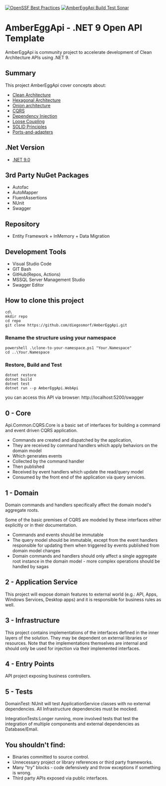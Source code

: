 [![OpenSSF Best Practices](https://www.bestpractices.dev/projects/9250/badge)](https://www.bestpractices.dev/projects/9250)
[![AmberEggApi Build Test Sonar](https://github.com/diegosmorf/AmberEggApi/actions/workflows/pipeline-build-main.yml/badge.svg)](https://github.com/diegosmorf/AmberEggApi/actions/workflows/pipeline-build-main.yml)

# AmberEggApi - .NET 9 Open API Template

AmberEggApi is community project to accelerate development of  Clean Architecture APIs using .NET 9. 

## Summary
This project AmberEggApi cover concepts about:  
 - [Clean Architecture](https://8thlight.com/blog/uncle-bob/2012/08/13/the-clean-architecture.html)
 - [Hexagonal Architecture](http://alistair.cockburn.us/Hexagonal+architecture)
 - [Onion architecture](http://jeffreypalermo.com/blog/the-onion-architecture-part-1/)
 - [CQRS](http://www.codeproject.com/Articles/555855/Introduction-to-CQRS)
 - [Dependency Injection](http://en.wikipedia.org/wiki/Dependency_injection)
 - [Loose Coupling](http://en.wikipedia.org/wiki/Loose_coupling)
 - [SOLID Principles](http://en.wikipedia.org/wiki/SOLID_%28object-oriented_design%29) 
 - [Ports-and-adapters](http://www.dossier-andreas.net/software_architecture/ports_and_adapters.html)
 
## .Net Version
- [.NET 9.0](https://dotnet.microsoft.com/en-us/download)

## 3rd Party NuGet Packages 
- Autofac
- AutoMapper
- FluentAssertions
- NUnit
- Swagger 

## Repository
- Entity Framework + InMemory + Data Migration
 
## Development Tools
 - Visual Studio Code
 - GIT Bash
 - GitHub(Repos, Actions)
 - MSSQL Server Management Studio 
 - Swagger Editor  

## How to clone this project

```
cd\
mkdir repo
cd repo
git clone https://github.com/diegosmorf/AmberEggApi.git
```

### Rename the structure using your namespace
```
powershell .\clone-to-your-namespace.ps1 "Your.Namespace"
cd ..\Your.Namespace
```

### Restore, Build and Test
```
dotnet restore
dotnet build
dotnet test
dotnet run --p AmberEggApi.WebApi

```

you can access this API via browser: http://localhost:5200/swagger

## 0 - Core
Api.Common.CQRS.Core is a basic set of interfaces for building a command and event driven CQRS application. 

- Commands are created and dispatched by the application, 
- They are received by command handlers which apply behaviors on the domain model
- Which generates events 
- Collected by the command handler
- Then published
- Received by event handlers which update the read/query model 
- Consumed by the front end of the application via query services.

## 1 - Domain
Domain commands and handlers specifically affect the domain model's aggregate roots. 

Some of the basic premises of CQRS are modeled by these interfaces either explicitly or in their documentation.

- Commands and events should be immutable
- The query model should be immutable, except from the event handlers responsible for updating them when triggered by events published from domain model changes
- Domain commands and handlers should only affect a single aggregate root instance in the domain model - more complex operations should be handled by sagas

## 2 - Application Service
This project will expose domain features to external world (e.g.: API, Apps, Windows Services, Desktop apps) and it is responsible for business rules as well.

## 3 - Infrastructure

This project contains implementations of the interfaces defined in the inner layers of the solution. They may be dependent on external libraries or resources. Note that the implementations themselves are internal and should only be used for injection via their implemented interfaces. 

## 4 - Entry Points 

API project exposing business controllers.

## 5 - Tests

DomainTest: NUnit will test ApplicationService classes with no external dependencies. All Infrastructure dependencies must be mocked. 

IntegrationTests:Longer running, more involved tests that test the integration of multiple components and external dependencies as Database/Email.

## You shouldn't find:

  - Binaries committed to source control.
  - Unnecessary project or library references or third party frameworks.
  - Many "try" blocks - code defensively and throw exceptions if something is wrong.
  - Third party APIs exposed via public interfaces.
